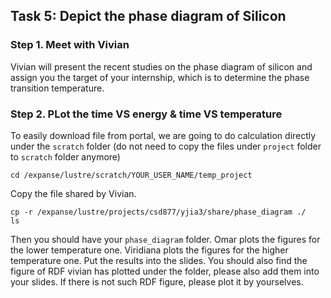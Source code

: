 ## Task 5: Depict the phase diagram of Silicon
### Step 1. Meet with Vivian
Vivian will present the recent studies on the phase diagram of silicon and assign you the target of your internship, which is to determine the phase transition temperature.

### Step 2. PLot the time VS energy & time VS temperature
To easily download file from portal, we are going to do calculation directly under the `scratch` folder (do not need to copy the files under `project` folder to `scratch` folder anymore)

```
cd /expanse/lustre/scratch/YOUR_USER_NAME/temp_project
```
Copy the file shared by Vivian.

```
cp -r /expanse/lustre/projects/csd877/yjia3/share/phase_diagram ./
ls
```
Then you should have your `phase_diagram` folder. 
Omar plots the figures for the lower temperature one.
Viridiana plots the figures for the higher temperature one.
Put the results into the slides. You should also find the figure of RDF vivian has plotted under the folder, please also add them into your slides. If there is not such RDF figure, please plot it by yourselves.


